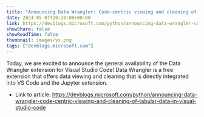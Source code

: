 ```yaml
---
title: "Announcing Data Wrangler: Code-centric viewing and cleaning of tabular data in Visual Studio Code"
date: 2024-05-07T20:20:08+00:00
link: https://devblogs.microsoft.com/python/announcing-data-wrangler-code-centric-viewing-and-cleaning-of-tabular-data-in-visual-studio-code
showShare: false
showReadTime: false
thumbnail: images/vs.png
tags: ["devblogs.microsoft.com"]
---
```

Today, we are excited to announce the general availability of the Data Wrangler extension for Visual Studio Code! Data Wrangler is a free extension that offers data viewing and cleaning that is directly integrated into VS Code and the Jupyter extension.

- Link to article: https://devblogs.microsoft.com/python/announcing-data-wrangler-code-centric-viewing-and-cleaning-of-tabular-data-in-visual-studio-code